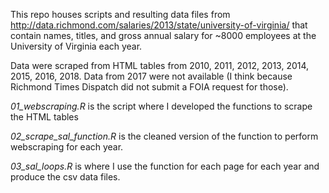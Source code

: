This repo houses scripts and resulting data files from <http://data.richmond.com/salaries/2013/state/university-of-virginia/> that contain names, titles, and gross annual salary for ~8000 employees at the University of Virginia each year.

Data were scraped from HTML tables from 2010, 2011, 2012, 2013, 2014, 2015, 2016, 2018. Data from 2017 were not available (I think because Richmond Times Dispatch did not submit a FOIA request for those).

*01_webscraping.R* is the script where I developed the functions to scrape the HTML tables

*02_scrape_sal_function.R* is the cleaned version of the function to perform webscraping for each year.

*03_sal_loops.R* is where I use the function for each page for each year and produce the csv data files.